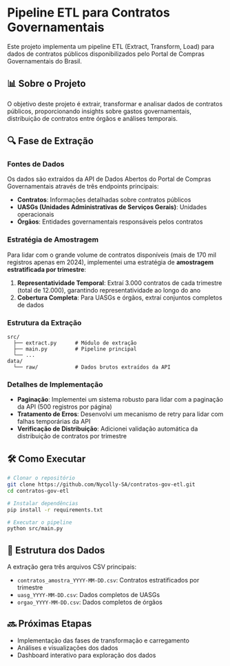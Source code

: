 # Pipeline ETL para Contratos Governamentais

Este projeto implementa um pipeline ETL (Extract, Transform, Load) para dados de contratos públicos disponibilizados pelo Portal de Compras Governamentais do Brasil.

## 📊 Sobre o Projeto

O objetivo deste projeto é extrair, transformar e analisar dados de contratos públicos, proporcionando insights sobre gastos governamentais, distribuição de contratos entre órgãos e análises temporais.

## 🔍 Fase de Extração

### Fontes de Dados
Os dados são extraídos da API de Dados Abertos do Portal de Compras Governamentais através de três endpoints principais:
- **Contratos**: Informações detalhadas sobre contratos públicos
- **UASGs (Unidades Administrativas de Serviços Gerais)**: Unidades operacionais
- **Órgãos**: Entidades governamentais responsáveis pelos contratos

### Estratégia de Amostragem
Para lidar com o grande volume de contratos disponíveis (mais de 170 mil registros apenas em 2024), implementei uma estratégia de **amostragem estratificada por trimestre**:

1. **Representatividade Temporal**: Extraí 3.000 contratos de cada trimestre (total de 12.000), garantindo representatividade ao longo do ano
2. **Cobertura Completa**: Para UASGs e órgãos, extraí conjuntos completos de dados

### Estrutura da Extração

```
src/
  ├── extract.py      # Módulo de extração
  ├── main.py         # Pipeline principal
  └── ...
data/
  └── raw/            # Dados brutos extraídos da API
```

### Detalhes de Implementação

- **Paginação**: Implementei um sistema robusto para lidar com a paginação da API (500 registros por página)
- **Tratamento de Erros**: Desenvolvi um mecanismo de retry para lidar com falhas temporárias da API
- **Verificação de Distribuição**: Adicionei validação automática da distribuição de contratos por trimestre

## 🛠️ Como Executar

```bash
# Clonar o repositório
git clone https://github.com/Nycolly-SA/contratos-gov-etl.git
cd contratos-gov-etl

# Instalar dependências
pip install -r requirements.txt

# Executar o pipeline
python src/main.py
```

## 📁 Estrutura dos Dados

A extração gera três arquivos CSV principais:
- `contratos_amostra_YYYY-MM-DD.csv`: Contratos estratificados por trimestre
- `uasg_YYYY-MM-DD.csv`: Dados completos de UASGs
- `orgao_YYYY-MM-DD.csv`: Dados completos de órgãos

## 🔜 Próximas Etapas

- Implementação das fases de transformação e carregamento
- Análises e visualizações dos dados
- Dashboard interativo para exploração dos dados